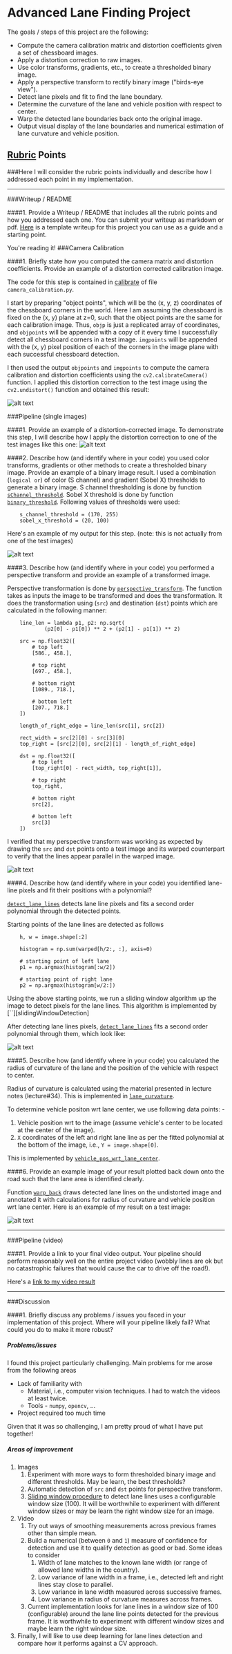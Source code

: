 # Advanced Lane Finding Project

The goals / steps of this project are the following:

* Compute the camera calibration matrix and distortion coefficients given a set of chessboard images.
* Apply a distortion correction to raw images.
* Use color transforms, gradients, etc., to create a thresholded binary image.
* Apply a perspective transform to rectify binary image ("birds-eye view").
* Detect lane pixels and fit to find the lane boundary.
* Determine the curvature of the lane and vehicle position with respect to center.
* Warp the detected lane boundaries back onto the original image.
* Output visual display of the lane boundaries and numerical estimation of lane curvature and vehicle position.

[//]: # (Image References)

[undistortedChessboard]: ./output_images/undistort_calibration1.png "Undistorted"
[testImage]: ./test_images/test3.jpg "Road Transformed"
[thresholdedBinary]: ./output_images/combinedBinary-test3.jpg "Binary Example"
[warped]: ./output_images/perspectiveTransform-straight_lines1.jpg "Warp Example"
[detectedPointsAndPolyline]: ./output_images/laneLinePointsAndLine-test3.jpg "Fit Visual"
[finalResult]: ./output_images/test3.jpg "Output"
[video1]: ./project_video.mp4 "Video"
[cameraCalibrationFunc]: https://github.com/prakharsharma/CarND-Advanced-Lane-Lines/blob/master/camera_calibration.py#L44 "Camera Calibration"
[sChannelFunc]: https://github.com/prakharsharma/CarND-Advanced-Lane-Lines/blob/master/image_processor.py#L97 "S channel"
[sobelXFunc]: https://github.com/prakharsharma/CarND-Advanced-Lane-Lines/blob/master/image_processor.py#L110 "Sobel X"
[birdsEyeViewTransformFunc]: https://github.com/prakharsharma/CarND-Advanced-Lane-Lines/blob/master/image_processor.py#L125 "perspective transform"
[laneLinesDetectionFunc]: https://github.com/prakharsharma/CarND-Advanced-Lane-Lines/blob/master/image_processor.py#L179 "detect lane lines"
[curvatureAndVehiclePosFunc]: https://github.com/prakharsharma/CarND-Advanced-Lane-Lines/blob/master/image_processor.py#L290 "curvature and pos"
[curvatureFunc]: https://github.com/prakharsharma/CarND-Advanced-Lane-Lines/blob/master/image.py#L110 "radius of curvature"
[vehiclePosFunc]: https://github.com/prakharsharma/CarND-Advanced-Lane-Lines/blob/master/image.py#L146 "vehicle pos"
[drawLaneLinesAndWarpBackFunc]: https://github.com/prakharsharma/CarND-Advanced-Lane-Lines/blob/master/image_processor.py#L300 "draw and warp back"

## [Rubric](https://review.udacity.com/#!/rubrics/571/view) Points
###Here I will consider the rubric points individually and describe how I addressed each point in my implementation.

---
###Writeup / README

####1. Provide a Writeup / README that includes all the rubric points and how you addressed each one.  You can submit your writeup as markdown or pdf.  [Here](https://github.com/udacity/CarND-Advanced-Lane-Lines/blob/master/writeup_template.md) is a template writeup for this project you can use as a guide and a starting point.  

You're reading it!
###Camera Calibration

####1. Briefly state how you computed the camera matrix and distortion coefficients. Provide an example of a distortion corrected calibration image.

The code for this step is contained in [calibrate][cameraCalibrationFunc] of file `camera_calibration.py`.

I start by preparing "object points", which will be the (x, y, z) coordinates
of the chessboard corners in the world. Here I am assuming the chessboard is
fixed on the (x, y) plane at z=0, such that the object points are the same for
each calibration image.  Thus, `objp` is just a replicated array of
coordinates, and `objpoints` will be appended with a copy of it every time I
successfully detect all chessboard corners in a test image.  `imgpoints` will
be appended with the (x, y) pixel position of each of the corners in the image
plane with each successful chessboard detection.

I then used the output `objpoints` and `imgpoints` to compute the camera
calibration and distortion coefficients using the `cv2.calibrateCamera()`
function.  I applied this distortion correction to the test image using the
`cv2.undistort()` function and obtained this result: 

![alt text][undistortedChessboard]

###Pipeline (single images)

####1. Provide an example of a distortion-corrected image.
To demonstrate this step, I will describe how I apply the distortion correction
to one of the test images like this one:
![alt text][testImage]

####2. Describe how (and identify where in your code) you used color transforms, gradients or other methods to create a thresholded binary image. Provide an example of a binary image result.
I used a combination (`logical or`) of color (S channel) and gradient (Sobel X) thresholds to generate a binary image. S channel thresholding is done by function
[`sChannel_threshold`][sChannelFunc]. Sobel X threshold is done by function [`binary_threshold`][sobelXFunc]. Following values of thresholds were used:

```
    s_channel_threshold = (170, 255)
    sobel_x_threshold = (20, 100)
```

Here's an example of my output for this step. (note: this is not actually from one of the test images)

![alt text][thresholdedBinary]

####3. Describe how (and identify where in your code) you performed a perspective transform and provide an example of a transformed image.

Perspective transformation is done by [`perspective_transform`][birdsEyeViewTransformFunc].
The function takes as inputs the image to be transformed and does the transformation.
It does the transformation using (`src`) and destination (`dst`) points which are
calculated in the following manner:

```
    line_len = lambda p1, p2: np.sqrt(
            (p2[0] - p1[0]) ** 2 + (p2[1] - p1[1]) ** 2)

    src = np.float32([
        # top left
        [586., 458.],

        # top right
        [697., 458.],

        # bottom right
        [1089., 718.],

        # bottom left
        [207., 718.]
    ])

    length_of_right_edge = line_len(src[1], src[2])

    rect_width = src[2][0] - src[3][0]
    top_right = [src[2][0], src[2][1] - length_of_right_edge]

    dst = np.float32([
        # top left
        [top_right[0] - rect_width, top_right[1]],

        # top right
        top_right,

        # bottom right
        src[2],

        # bottom left
        src[3]
    ])
```

I verified that my perspective transform was working as expected by drawing the `src` and `dst` points onto a test image and its warped counterpart to verify that the lines appear parallel in the warped image.

![alt text][warped]

####4. Describe how (and identify where in your code) you identified lane-line pixels and fit their positions with a polynomial?

[`detect_lane_lines`][laneLinesDetectionFunc] detects lane line pixels and fits a second order polynomial through the detected points.

Starting points of the lane lines are detected as follows

```
    h, w = image.shape[:2]
    
    histogram = np.sum(warped[h/2:, :], axis=0)
    
    # starting point of left lane
    p1 = np.argmax(histogram[:w/2])
    
    # starting point of right lane 
    p2 = np.argmax(histogram[w/2:])
```

Using the above starting points, we run a sliding window algorithm up the image to detect pixels for the lane lines. This algorithm is implemented by [``][slidingWindowDetection]
 
After detecting lane lines pixels, [`detect_lane_lines`][laneLinesDetectionFunc] fits a second order polynomial through them, which look like:

![alt text][detectedPointsAndPolyline]

####5. Describe how (and identify where in your code) you calculated the radius of curvature of the lane and the position of the vehicle with respect to center.

Radius of curvature is calculated using the material presented in lecture notes (lecture#34). This is implemented in [`lane_curvature`][curvatureFunc].

To determine vehicle positon wrt lane center, we use following data points: -

1. Vehicle position wrt to the image (assume vehicle's center to be located at the center of the image).
1. `X` coordinates of the left and right lane line as per the fitted polynomial at the bottom of the image, i.e., `Y = image.shape[0]`.

This is implemented by [`vehicle_pos_wrt_lane_center`][vehiclePosFunc].

####6. Provide an example image of your result plotted back down onto the road such that the lane area is identified clearly.

Function [`warp_back`][drawLaneLinesAndWarpBackFunc] draws detected lane lines on the undistorted image and annotated it with calculations for radius of curvature and vehicle
  position wrt lane center. Here is an example of my result on a test image:

![alt text][finalResult]

---

###Pipeline (video)

####1. Provide a link to your final video output.  Your pipeline should perform reasonably well on the entire project video (wobbly lines are ok but no catastrophic failures that would cause the car to drive off the road!).

Here's a [link to my video result](https://youtu.be/41dIqjkvqAE)

---

###Discussion

####1. Briefly discuss any problems / issues you faced in your implementation of this project.  Where will your pipeline likely fail?  What could you do to make it more robust?

##### Problems/issues

I found this project particularly challenging. Main problems for me arose from the following areas
- Lack of familiarity with
    - Material, i.e., computer vision techniques. I had to watch the videos at least twice.
    - Tools - `numpy`, `opencv`, ...
- Project required too much time

Given that it was so challenging, I am pretty proud of what I have put together!

##### Areas of improvement

1. Images
    1. Experiment with more ways to form thresholded binary image and different thresholds. May be learn, the best thresholds?
    1. Automatic detection of `src` and `dst` points for perspective transform.
    1. [Sliding window procedure][laneLinesDetectionFunc] to detect lane lines uses a configurable window size (100). It will be worthwhile to experiment with different window sizes or may be learn the right
    window size for an image.
1. Video
    1. Try out ways of smoothing measurements across previous frames other than simple mean.
    1. Build a numerical (between `0` and `1`) measure of confidence for detection and use it to qualify detection as good or bad. Some ideas to consider
        1. Width of lane matches to the known lane width (or range of allowed lane widths in the country).
        1. Low variance of lane width in a frame, i.e., detected left and right lines stay close to parallel.
        1. Low variance in lane width measured across successive frames.
        1. Low variance in radius of curvature measures across frames.
    1. Current implementation looks for lane lines in a window size of 100 (configurable) around the lane line points detected for the previous frame. It is worthwhile to experiment
    with different window sizes and maybe learn the right window size.
1. Finally, I will like to use deep learning for lane lines detection and compare how it performs against a CV approach.  
